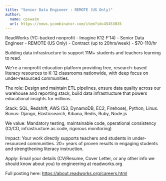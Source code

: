 ```yaml
---
title: "Senior Data Engineer : REMOTE (US Only)"
author:
  name: cpswaim
  url: https://news.ycombinator.com/item?id=45453035
---
```

ReadWorks (YC-backed nonprofit - Imagine K12 F&#x27;14) - Senior Data Engineer - REMOTE (US Only) - Contract (up to 20hrs&#x2F;week) - $70-110&#x2F;hr

Building data infrastructure to support 11M+ students and teachers learning to read.

We&#x27;re a nonprofit education platform providing free, research-based literacy resources to K-12 classrooms nationwide, with deep focus on under-resourced communities.

The role: Design and maintain ETL pipelines, ensure data quality across our warehouse and reporting stack, build data infrastructure that powers educational insights for millions.

Stack: SQL, Redshift, AWS (S3, DynamoDB, EC2, Firehose), Python, Linux. Bonus: Django, Elasticsearch, Kibana, Redis, Ruby, Node.js

We value: Mandatory testing, maintainable code, operational consistency (CI&#x2F;CD, infrastructure as code, rigorous monitoring)

Impact: Your work directly supports teachers and students in under-resourced communities. 20+ years of proven results in engaging students and strengthening literacy instruction.

Apply: Email your details (CV&#x2F;Resume, Cover Letter, or any other info we should know about you) to engineering at readworks.org

Full posting here: <a href="https:&#x2F;&#x2F;about.readworks.org&#x2F;careers.html" rel="nofollow">https:&#x2F;&#x2F;about.readworks.org&#x2F;careers.html</a>
<JobApplication />
